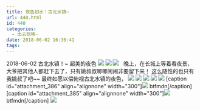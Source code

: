 ```yaml
---
title: 夜色如水！古北水镇~
url: 440.html
id: 440
categories:
  - 出去玩咯~
date: 2018-06-02 16:36:41
tags:
---
```


2018-06-02 古北水镇！~ 超美的夜色 [![](http://www.binkatherine.com/wordpress/wp-content/uploads/2018/08/IMG_2317-300x225.jpg)](http://www.binkatherine.com/wordpress/wp-content/uploads/2018/08/IMG_2317.jpg) [![](http://www.binkatherine.com/wordpress/wp-content/uploads/2018/08/IMG_2316-300x225.jpg)](http://www.binkatherine.com/wordpress/wp-content/uploads/2018/08/IMG_2316.jpg) [![](http://www.binkatherine.com/wordpress/wp-content/uploads/2018/08/IMG_2340-225x300.jpg)](http://www.binkatherine.com/wordpress/wp-content/uploads/2018/08/IMG_2340.jpg)   晚上，在长城上等着看夜景，大爷把其他人都赶下去了，只有姚叔叔唧唧闹闹非要留下来！ 这么随性的也只有我姚叔了吧~~ 最终如愿以偿俯视古北水镇的夜色， [![](http://www.binkatherine.com/wordpress/wp-content/uploads/2018/08/IMG_2312-300x225.jpg)](http://www.binkatherine.com/wordpress/wp-content/uploads/2018/08/IMG_2312.jpg) [![](http://www.binkatherine.com/wordpress/wp-content/uploads/2018/08/IMG_2308-300x225.jpg)](http://www.binkatherine.com/wordpress/wp-content/uploads/2018/08/IMG_2308.jpg) [![](http://www.binkatherine.com/wordpress/wp-content/uploads/2018/08/IMG_2305-300x225.jpg)](http://www.binkatherine.com/wordpress/wp-content/uploads/2018/08/IMG_2305.jpg) [![](http://www.binkatherine.com/wordpress/wp-content/uploads/2018/08/IMG_2304-300x225.jpg)](http://www.binkatherine.com/wordpress/wp-content/uploads/2018/08/IMG_2304.jpg) [![](http://www.binkatherine.com/wordpress/wp-content/uploads/2018/08/IMG_2298-300x225.jpg)](http://www.binkatherine.com/wordpress/wp-content/uploads/2018/08/IMG_2298.jpg) \[caption id="attachment_386" align="alignnone" width="300"\][![](http://www.binkatherine.com/wordpress/wp-content/uploads/2018/08/IMG_2338-300x225.jpg)](http://www.binkatherine.com/wordpress/wp-content/uploads/2018/08/IMG_2338.jpg) btfmdn\[/caption\] \[caption id="attachment_385" align="alignnone" width="300"\][![](http://www.binkatherine.com/wordpress/wp-content/uploads/2018/08/IMG_2337-300x225.jpg)](http://www.binkatherine.com/wordpress/wp-content/uploads/2018/08/IMG_2337.jpg) btfmdn\[/caption\] [![](http://www.binkatherine.com/wordpress/wp-content/uploads/2018/08/IMG_2291-300x225.jpg)](http://www.binkatherine.com/wordpress/wp-content/uploads/2018/08/IMG_2291.jpg)